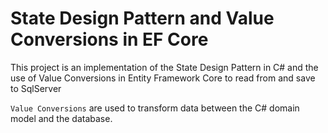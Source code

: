 # State Design Pattern and Value Conversions in EF Core
This project is an implementation of the State Design Pattern in C# and the use of Value Conversions in Entity Framework Core to read from and save to SqlServer

`Value Conversions` are used to transform data between the C# domain model and the database.

